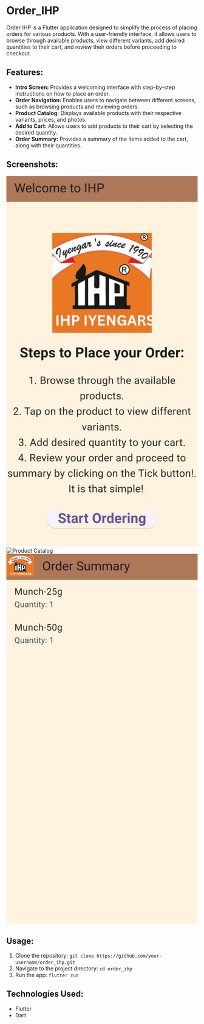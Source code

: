 # Order_IHP

Order IHP is a Flutter application designed to simplify the process of placing orders for various products. With a user-friendly interface, it allows users to browse through available products, view different variants, add desired quantities to their cart, and review their orders before proceeding to checkout.

## Features:

- **Intro Screen:** Provides a welcoming interface with step-by-step instructions on how to place an order.
- **Order Navigation:** Enables users to navigate between different screens, such as browsing products and reviewing orders.
- **Product Catalog:** Displays available products with their respective variants, prices, and photos.
- **Add to Cart:** Allows users to add products to their cart by selecting the desired quantity.
- **Order Summary:** Provides a summary of the items added to the cart, along with their quantities.

## Screenshots:

![Intro Screen](screenshots/intro_screen.png)
![Product Catalog](screenshots/product_catalog.png)
![Order Summary](screenshots/order_summary.png)

## Usage:

1. Clone the repository: `git clone https://github.com/your-username/order_ihp.git`
2. Navigate to the project directory: `cd order_ihp`
3. Run the app: `flutter run`

## Technologies Used:

- Flutter
- Dart
